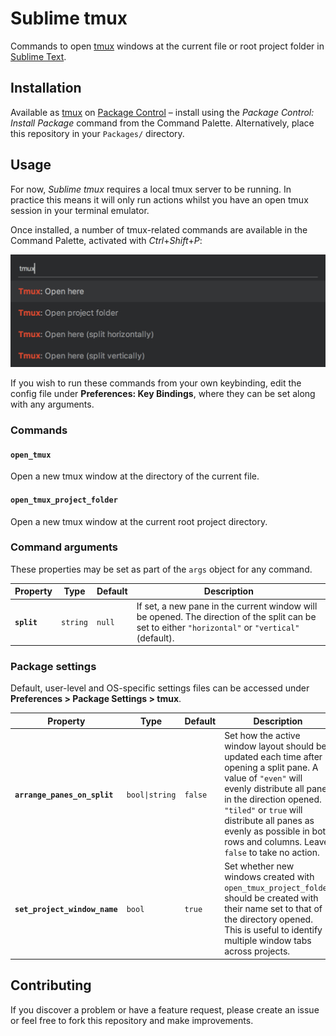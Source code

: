 # Sublime tmux

Commands to open [tmux](https://github.com/tmux/tmux#readme) windows at the current file or root project folder in [Sublime Text](https://www.sublimetext.com/).

## Installation

Available as [tmux](https://packagecontrol.io/packages/tmux) on [Package Control](https://packagecontrol.io/) – install using the *Package Control: Install Package* command from the Command Palette. Alternatively, place this repository in your `Packages/` directory.

## Usage

For now, *Sublime tmux* requires a local tmux server to be running. In practice this means it will only run actions whilst you have an open tmux session in your terminal emulator.

Once installed, a number of tmux-related commands are available in the Command Palette, activated with *Ctrl*+*Shift*+*P*:

<img src="./screenshots/command-palette.png" width="555" alt="tmux commands in the Command Palette">

If you wish to run these commands from your own keybinding, edit the config file under **Preferences: Key Bindings**, where they can be set along with any arguments.

### Commands

#### `open_tmux`

Open a new tmux window at the directory of the current file.

#### `open_tmux_project_folder`

Open a new tmux window at the current root project directory.

### Command arguments

These properties may be set as part of the `args` object for any command.

| Property | Type | Default | Description |
| --- | --- | --- | --- |
| **`split`** | `string`  | `null` | If set, a new pane in the current window will be opened. The direction of the split can be set to either `"horizontal"` or `"vertical"` (default). |

### Package settings

Default, user-level and OS-specific settings files can be accessed under **Preferences > Package Settings > tmux**.

| Property | Type | Default | Description |
| --- | --- | --- | --- |
| **`arrange_panes_on_split`** | `bool\|string` | `false` | Set how the active window layout should be updated each time after opening a split pane. A value of `"even"` will evenly distribute all panes in the direction opened. `"tiled"` or `true` will distribute all panes as evenly as possible in both rows and columns. Leave `false` to take no action. |
| **`set_project_window_name`** | `bool`  | `true` | Set whether new windows created with `open_tmux_project_folder` should be created with their name set to that of the directory opened. This is useful to identify multiple window tabs across projects. |

## Contributing

If you discover a problem or have a feature request, please create an issue or feel free to fork this repository and make improvements.
